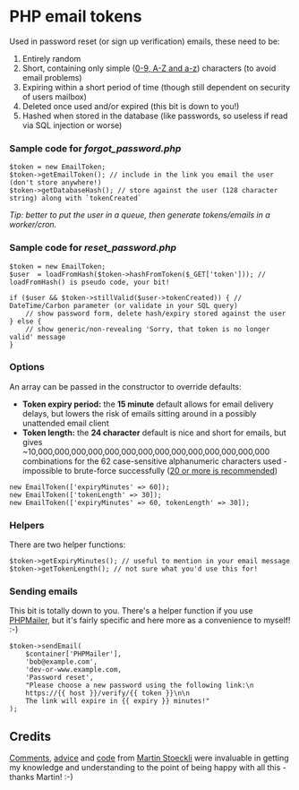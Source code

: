 # PHP email tokens

Used in password reset (or sign up verification) emails, these need to be:

1. Entirely random
2. Short, containing only simple ([0-9, A-Z and a-z](https://www.wikidata.org/wiki/Q809817)) characters (to avoid email problems)
3. Expiring within a short period of time (though still dependent on security of users mailbox)
4. Deleted once used and/or expired (this bit is down to you!)
5. Hashed when stored in the database (like passwords, so useless if read via SQL injection or worse)

### Sample code for *forgot_password.php*

```
$token = new EmailToken;
$token->getEmailToken(); // include in the link you email the user (don't store anywhere!)
$token->getDatabaseHash(); // store against the user (128 character string) along with `tokenCreated`
```

*Tip: better to put the user in a queue, then generate tokens/emails in a worker/cron.*

### Sample code for *reset_password.php*

```
$token = new EmailToken;
$user  = loadFromHash($token->hashFromToken($_GET['token'])); // loadFromHash() is pseudo code, your bit!

if ($user && $token->stillValid($user->tokenCreated)) { // DateTime/Carbon parameter (or validate in your SQL query)
    // show password form, delete hash/expiry stored against the user
} else {
    // show generic/non-revealing 'Sorry, that token is no longer valid' message  
}
```

### Options

An array can be passed in the constructor to override defaults:

- **Token expiry period:** the **15 minute** default allows for email delivery delays, but lowers the risk of emails sitting around in a possibly unattended email client
- **Token length:** the **24 character** default is nice and short for emails, but gives ~10,000,000,000,000,000,000,000,000,000,000,000,000,000,000 combinations for the 62 case-sensitive alphanumeric characters used - impossible to brute-force successfully ([20 or more is recommended](https://stackoverflow.com/questions/20013672/best-practice-on-generating-reset-password-tokens))

```
new EmailToken(['expiryMinutes' => 60]);
new EmailToken(['tokenLength' => 30]);
new EmailToken(['expiryMinutes' => 60, tokenLength' => 30]);
```

### Helpers

There are two helper functions:

```
$token->getExpiryMinutes(); // useful to mention in your email message
$token->getTokenLength(); // not sure what you'd use this for!
```

### Sending emails

This bit is totally down to you. There's a helper function if you use [PHPMailer](https://github.com/PHPMailer/PHPMailer), but it's fairly specific and here more as a convenience to myself! :-)

```
$token->sendEmail(
    $container['PHPMailer'],
    'bob@example.com',
    'dev-or-www.example.com,
    'Password reset',
    "Please choose a new password using the following link:\n
    https://{{ host }}/verify/{{ token }}\n\n
    The link will expire in {{ expiry }} minutes!"
);
```

## Credits

[Comments](https://stackoverflow.com/questions/20013672/best-practice-on-generating-reset-password-tokens), [advice](https://security.stackexchange.com/questions/86913/should-password-reset-tokens-be-hashed-when-stored-in-a-database) and [code](https://security.stackexchange.com/questions/86913/should-password-reset-tokens-be-hashed-when-stored-in-a-database) from [Martin Stoeckli](https://www.martinstoeckli.ch/) were invaluable in getting my knowledge and understanding to the point of being happy with all this - thanks Martin! :-)